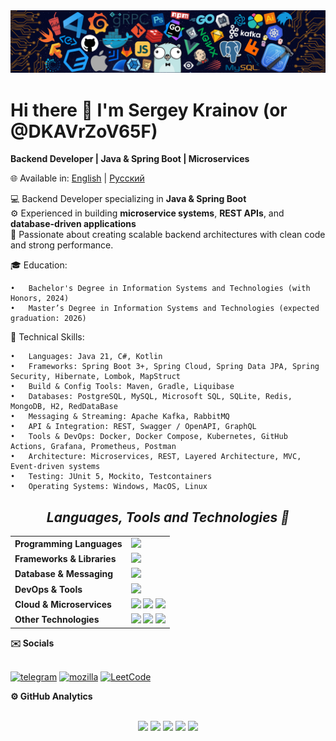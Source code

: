 <img src="assets/header.png" />
</br>

# Hi there 👋 I'm Sergey Krainov (or @DKAVrZoV65F)
**Backend Developer | Java & Spring Boot | Microservices**

🌐 Available in: [English](README_en.md) | [Русский](README.md)

💻 Backend Developer specializing in **Java & Spring Boot**  
⚙️ Experienced in building **microservice systems**, **REST APIs**, and **database-driven applications**  
🚀 Passionate about creating scalable backend architectures with clean code and strong performance.

🎓 Education:

    •	Bachelor's Degree in Information Systems and Technologies (with Honors, 2024)
    •	Master’s Degree in Information Systems and Technologies (expected graduation: 2026)

🌟 Technical Skills:

    •	Languages: Java 21, C#, Kotlin
    •	Frameworks: Spring Boot 3+, Spring Cloud, Spring Data JPA, Spring Security, Hibernate, Lombok, MapStruct
    •	Build & Config Tools: Maven, Gradle, Liquibase
    •	Databases: PostgreSQL, MySQL, Microsoft SQL, SQLite, Redis, MongoDB, H2, RedDataBase
    •	Messaging & Streaming: Apache Kafka, RabbitMQ
    •	API & Integration: REST, Swagger / OpenAPI, GraphQL
    •	Tools & DevOps: Docker, Docker Compose, Kubernetes, GitHub Actions, Grafana, Prometheus, Postman
    •	Architecture: Microservices, REST, Layered Architecture, MVC, Event-driven systems
    •	Testing: JUnit 5, Mockito, Testcontainers
    •	Operating Systems: Windows, MacOS, Linux

<div align="center">
<h2 align='center'><i>Languages, Tools and Technologies 🚀 </i></h2>
<table>
    <tr>
        <td><strong>Programming Languages</strong></td>
        <td><img height=40 src="https://skillicons.dev/icons?i=java,cs,kotlin&theme=dark"></td>
    </tr>
    <tr>
        <td><strong>Frameworks & Libraries</strong></td>
        <td>
        <img height=40 src="https://skillicons.dev/icons?i=spring,hibernate,maven,gradle&theme=dark">
        </td>
    </tr>
    <tr>
        <td><strong>Database & Messaging</strong></td>
        <td>
        <img height=40 src="https://skillicons.dev/icons?i=postgres,mysql,sqlite,redis,mongodb,rabbitmq,kafka&theme=dark">
        </td>
    </tr>
    <tr>
        <td><strong>DevOps & Tools</strong></td>
        <td>
        <img height=40 src="https://skillicons.dev/icons?i=docker,kubernetes,git,github,githubactions,grafana,prometheus,postman,graphql,swagger&theme=dark">
        </td>
    </tr>
    <tr>
        <td><strong>Cloud & Microservices</strong></td>
        <td>
        <img height=40 src="https://skillicons.dev/icons?i=springboot&theme=dark"> 
        <img src="https://img.shields.io/badge/Eureka-4285F4?style=for-the-badge&logo=cloudflare&logoColor=white">
        <img src="https://img.shields.io/badge/Spring Cloud Gateway-6DB33F?style=for-the-badge&logo=spring&logoColor=white">
        </td>
    </tr>
    <tr>
        <td><strong>Other Technologies</strong></td>
        <td>
        <img src="https://img.shields.io/badge/Liquibase-2962FF?style=for-the-badge&logo=liquibase&logoColor=white">
        <img src="https://img.shields.io/badge/MapStruct-ff9800?style=for-the-badge&logoColor=white">
        <img src="https://img.shields.io/badge/Lombok-FFA500?style=for-the-badge&logo=java&logoColor=white">
        </td>
    </tr>
</table>
</div>

<summary><b>✉️ Socials</b></summary>
<br>

[![telegram](https://img.shields.io/badge/Telegram-090909?style=for-the-badge&logo=telegram&logoColor=27A0D9)](https://t.me/sergey_krainov)
[![mozilla](https://img.shields.io/badge/mozilla-090909?style=for-the-badge&logo=mozilla&logoColor=7f00ff)](mailto:oi1g35kgc@mozmail.com)
[![LeetCode](https://img.shields.io/badge/LeetCode-000000?style=for-the-badge&logo=LeetCode&logoColor=#d16c06)](https://leetcode.com/u/dkavrzov65f/)

<summary><b>⚙️ GitHub Analytics</b></summary>
<br>
<div align="center">
    <p> 
        <img src="https://github-profile-trophy.vercel.app/?username=DKAVrZoV65F&locale=en"/>
        <img src="https://github-readme-stats.vercel.app/api?username=DKAVrZoV65F&show_icons=true&locale=en"/>
        <img src="https://github-readme-streak-stats.herokuapp.com/?user=DKAVrZoV65F&stroke=ffffff&background=000000&ring=0891b2&fire=0891b2&currStreakNum=ffffff&currStreakLabel=0891b2&sideNums=ffffff&sideLabels=ffffff&dates=ffffff&hide_border=true&locale=en">
        <img src="https://github-readme-activity-graph.vercel.app/graph?username=DKAVrZoV65F&theme=github-compact&locale=en"/>
        <img src="https://github-readme-stats.vercel.app/api/top-langs?username=DKAVrZoV65F&show_icons=true&locale=en"/>
    </p>
</div>
